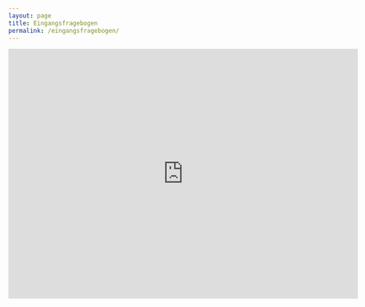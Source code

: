 ```yaml
---
layout: page
title: Eingangsfragebogen
permalink: /eingangsfragebogen/
---
```


<iframe src="https://docs.google.com/forms/d/e/1FAIpQLScRf52tpyv4pMtwXatoME7rtyhcnhz3CefA9qOdQ9EGteWm3g/viewform?embedded=true" width="700" height="500" frameborder="0" marginheight="0" marginwidth="0">Wird geladen...</iframe>
